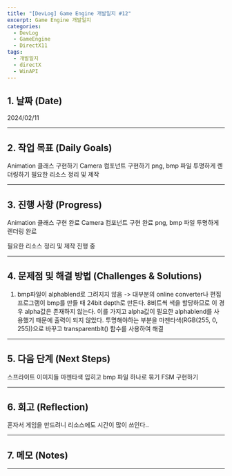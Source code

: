 ```yaml
---
title: "[DevLog] Game Engine 개발일지 #12"
excerpt: Game Engine 개발일지
categories:
  - DevLog
  - GameEngine
  - DirectX11
tags:
  - 개발일지
  - directX
  - WinAPI
---
```

## 1. 날짜 (Date)

2024/02/11

---

## 2. 작업 목표 (Daily Goals)

Animation 클래스 구현하기
Camera 컴포넌트 구현하기
png, bmp 파일 투명하게 렌더링하기
필요한 리소스 정리 및 제작

---

## 3. 진행 사항 (Progress)

Animation 클래스 구현 완료
Camera 컴포넌트 구현 완료
png, bmp 파일 투명하게 렌더링 완료

필요한 리소스 정리 및 제작 진행 중

---

## 4. 문제점 및 해결 방법 (Challenges & Solutions)

1. bmp파일이 alphablend로 그려지지 않음
-> 대부분의 online converter나 편집 프로그램이 bmp를 만들 때 24bit depth로 만든다. 8비트씩 색을 할당하므로 이 경우 alpha값은 존재하지 않는다. 이를 가지고 alpha값이 필요한 alphablend를 사용했기 때문에 출력이 되지 않았다. 투명해야하는 부분을 마젠타색(RGB(255, 0, 255))으로 바꾸고 transparentblt() 함수를 사용하여 해결

---

## 5. 다음 단계 (Next Steps)

스프라이트 이미지들 마젠타색 입히고 bmp 파일 하나로 묶기
FSM 구현하기

---

## 6. 회고 (Reflection)

혼자서 게임을 만드려니 리소스에도 시간이 많이 쓰인다..

---

## 7. 메모 (Notes)


---

